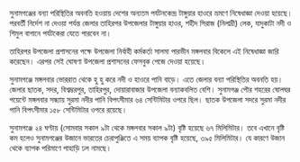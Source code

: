 সুনামগঞ্জের বন্যা পরিস্থিতির অবনতি হওয়ায় দেশের অন্যতম পর্যটনকেন্দ্র টাঙ্গুয়ার হাওরে ভ্রমণে নিষেধাজ্ঞা দেওয়া হয়েছে। পরবর্তী নির্দেশ না দেওয়া পর্যন্ত জেলার তাহিরপর উপজেলার টাঙ্গুয়ার হাওর, শহীদ সিরাজ (নিলাদ্রী) লেক, যাদুকাটা নদী ও শিমুল বাগানে পর্যটকেরা যেতে পারবেন না।

তাহিরপর উপজেলা প্রশাসনের পক্ষে উপজেলা নির্বাহী কর্মকর্তা সালমা পারভীন মঙ্গলবার বিকেলে এই নিষেধাজ্ঞা জারি করেছেন। এরপর সেই ঘোষণা উপজেলা প্রশাসনের ফেসবুক পেজে দেওয়া হয়েছে।

সুনামগঞ্জে মঙ্গলবার ভোররাত থেকে হু হু করে নদী ও হাওরে পানি বাড়ে। এতে জেলার বন্যা পরিস্থিতির অবনতি হয়। জেলার ছাতক, সদর, বিশ্বম্ভরপুর, তাহিরপুর, দোয়ারাবাজার উপজেলা বন্যাকবলিত বেশি। সুনামগঞ্জ পৌর শহরের ষোলঘর পয়েন্টে মঙ্গলবার সন্ধ্যায় সুরমা নদীর পানি বিপৎসীমার ৬৪ সেন্টিমিটার ওপরে ছিল। ছাতক উপজেলা সদরে সুরমা নদীর পানি বিপৎসীমার ১৫৮ সেন্টিমিটার ওপরে রয়েছে।

সুনামগঞ্জে ২৪ ঘণ্টায় (সোমবার সকাল ৯টা থেকে মঙ্গলবার সকাল ৯টা) বৃষ্টি হয়েছে ৬৭ মিলিমিটার। তবে এখানে বৃষ্টি কম হলেও সুনামগঞ্জের উজানে ভারতের চেরাপুঞ্জিতে এ সময় ব্যাপক বৃষ্টি হয়েছে, ৩৯৫ মিলিমিটার। যে কারণে উজান থেকে ব্যাপক পরিমাণে পাহাড়ি ঢল নামছে।
